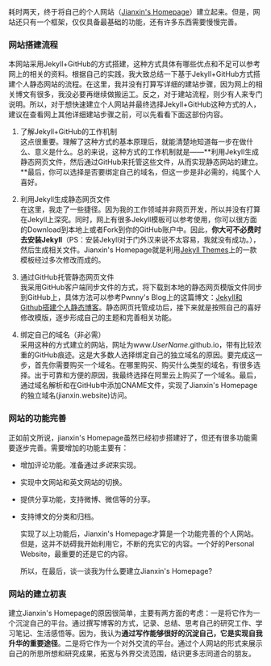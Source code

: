 
  耗时两天，终于将自己的个人网站（[Jianxin's Homepage](www.jianxin.website)）建立起来。但是，网站还只有一个框架，仅仅具备最基础的功能，还有许多东西需要慢慢完善。  

### 网站搭建流程  
  本网站采用Jekyll+GitHub的方式搭建，这种方式具体有哪些优点和不足可以参考网上的相关的资料。根据自己的实践，我大致总结一下基于Jekyll+GitHub方式搭建个人静态网站的流程。在这里，我并没有打算写详细的建站步骤，因为网上的相关博文有很多，我没必要再继续做搬运工。反之，对于建站流程，则少有人来专门说明。所以，对于想快速建立个人网站并最终选择Jekyll+GitHub这种方式的人，建议在查看网上其他详细建站步骤之前，可以先看看下面这部份内容。  

1. 了解Jekyll+GitHub的工作机制  
  这点很重要。理解了这种方式的基本原理后，就能清楚地知道每一步在做什么、意义是什么。总的来说，这种方式的工作机制就是——**利用Jekyll生成静态网页文件，然后通过GitHub来托管这些文件，从而实现静态网站的建立。**最后，你可以选择是否要绑定自己的域名，但这一步是非必需的，纯属个人喜好。  

2. 利用Jekyll生成静态网页文件  
  在这里，我走了一些捷径。因为我的工作领域并非网页开发，所以并没有打算在Jekyll上深究。同时，网上有很多Jekyll模板可以参考使用，你可以很方面的Download到本地上或者Fork到你的GitHub账户中。因此，**你大可不必费时去安装Jekyll**（PS：安装Jekyll对于门外汉来说不太容易，我就没有成功。），然后生成相关文件。Jianxin's Homepage就是利用[Jekyll Themes](http://jekyllthemes.org)上的一款模板经过多次修改而成的。  

3. 通过GitHub托管静态网页文件  
  我采用GitHub客户端同步文件的方式，将下载到本地的静态网页模版文件同步到GitHub上，具体方法可以参考Pwnny's Blog上的这篇博文：[Jekyll和Github搭建个人静态博客](http://pwnny.cn/original/2016/06/26/MakeBlog.html#NativeBuild03)。静态网页托管成功后，接下来就是按照自己的喜好修改模版，逐步形成自己的主题和完善相关功能。

4. 绑定自己的域名（非必需）  
  采用这种的方式建立的网站，网址为www.*UserName*.github.io，带有比较浓重的GitHub痕迹。这是大多数人选择绑定自己的独立域名的原因。要完成这一步，首先你需要购买一个域名。在哪里购买、购买什么类型的域名，有很多选择。出于可靠和方便的原因，我最终选择在阿里云上购买了一个域名。最后，通过域名解析和在GitHub中添加CNAME文件，实现了Jianxin's Homepage的独立域名(jianxin.website)访问。

### 网站的功能完善
  正如前文所说，jianxin's Homepage虽然已经初步搭建好了，但还有很多功能需要逐步完善。需要增加的功能主要有：  

* 增加评论功能。准备通过*多说*来实现。
* 实现中文网站和英文网站的切换。
* 提供分享功能，支持微博、微信等的分享。
* 支持博文的分类和归档。

  实现了以上功能后，Jianxin's Homepage才算是一个功能完善的个人网站。但是，这并不妨碍我开始利用它，不断的充实它的内容。一个好的Personal Website，最重要的还是它的内容。  

  所以，在最后，谈一谈我为什么要建立Jianxin's Homepage?

### 网站的建立初衷
  建立Jianxin's Homepage的原因很简单，主要有两方面的考虑：一是将它作为一个沉淀自己的平台。通过撰写博客的方式，记录、总结、思考自己的研究工作、学习笔记、生活感悟等。因为，我认为**通过写作能够很好的沉淀自己，它是实现自我升华的重要途径**。二是将它作为一个对外交流的平台。通过个人网站的形式来展示自己的所思所想和研究成果，拓宽与外界交流范围，结识更多志同道合的朋友。
